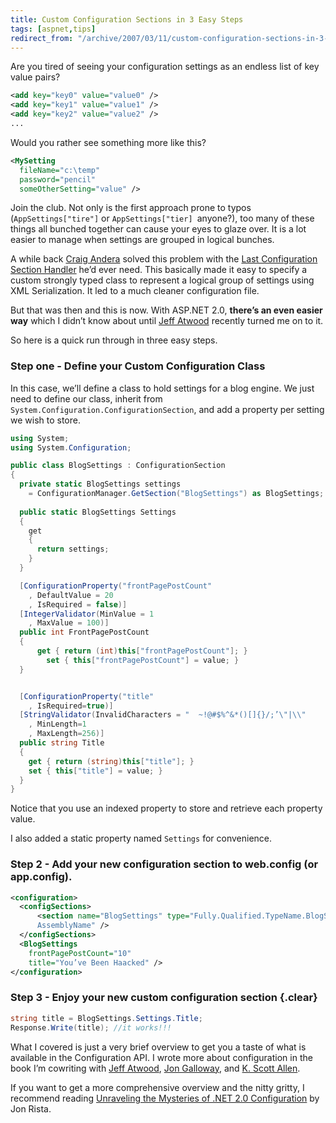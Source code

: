 ```yaml
---
title: Custom Configuration Sections in 3 Easy Steps
tags: [aspnet,tips]
redirect_from: "/archive/2007/03/11/custom-configuration-sections-in-3-easy-steps.aspx/"
---
```


Are you tired of seeing your configuration settings as an endless list of key value pairs?

```xml
<add key="key0" value="value0" />
<add key="key1" value="value1" /> 
<add key="key2" value="value2" />
... 
```

Would you rather see something more like this?

```xml
<MySetting
  fileName="c:\temp"
  password="pencil"
  someOtherSetting="value" />
```

Join the club. Not only is the first approach prone to typos (`AppSettings["tire"]` or `AppSettings["tier] `anyone?), too many of
these things all bunched together can cause your eyes to glaze over. It is a lot easier to manage when settings are grouped in logical bunches.

A while back [Craig Andera](https://sites.google.com/site/craigandera/ "Craig Andera") solved this problem with the [Last Configuration Section Handler](https://sites.google.com/site/craigandera/craigs-stuff/clr-workings/the-last-configuration-section-handler-i-ll-ever-need "Last Configuration Section Handler") he’d ever need. This basically made it easy to specify a custom strongly typed class to represent a logical group of settings using XML Serialization. It led to a much cleaner configuration file.

But that was then and this is now. With ASP.NET 2.0, **there’s an even easier way** which I didn’t know about until [Jeff Atwood](http://codinghorror.com/blog/ "Jeff Atwood") recently turned me on to it.

So here is a quick run through in three easy steps.

### Step one - Define your Custom Configuration Class

In this case, we’ll define a class to hold settings for a blog engine. We just need to define our class, inherit from
`System.Configuration.ConfigurationSection`, and add a property per setting we wish to store.

```csharp
using System;
using System.Configuration;

public class BlogSettings : ConfigurationSection
{
  private static BlogSettings settings 
    = ConfigurationManager.GetSection("BlogSettings") as BlogSettings;
        
  public static BlogSettings Settings
  {
    get
    {
      return settings;
    }
  }

  [ConfigurationProperty("frontPagePostCount"
    , DefaultValue = 20
    , IsRequired = false)]
  [IntegerValidator(MinValue = 1
    , MaxValue = 100)]
  public int FrontPagePostCount
  {
      get { return (int)this["frontPagePostCount"]; }
        set { this["frontPagePostCount"] = value; }
  }


  [ConfigurationProperty("title"
    , IsRequired=true)]
  [StringValidator(InvalidCharacters = "  ~!@#$%^&*()[]{}/;’\"|\\"
    , MinLength=1
    , MaxLength=256)]
  public string Title
  {
    get { return (string)this["title"]; }
    set { this["title"] = value; }
  }
}
```

Notice that you use an indexed property to store and retrieve each property value.

I also added a static property named `Settings` for convenience.

### Step 2 - Add your new configuration section to web.config (or app.config).

```xml
<configuration>
  <configSections>
      <section name="BlogSettings" type="Fully.Qualified.TypeName.BlogSettings,   
      AssemblyName" />
  </configSections>
  <BlogSettings
    frontPagePostCount="10"
    title="You’ve Been Haacked" />
</configuration>
```

### Step 3 - Enjoy your new custom configuration section {.clear}

```csharp
string title = BlogSettings.Settings.Title;
Response.Write(title); //it works!!!
```

What I covered is just a very brief overview to get you a taste of what is available in the Configuration API. I wrote more about configuration in the book I’m cowriting with [Jeff Atwood](http://codinghorror.com/blog/ "Jeff Atwood"), [Jon Galloway](http://weblogs.asp.net/jgalloway/ "Jon Galloway"), and [K. Scott Allen](http://odetocode.com/blogs/scott/default.aspx "K. Scott Allen").

If you want to get a more comprehensive overview and the nitty gritty, I recommend reading [Unraveling the Mysteries of .NET 2.0
Configuration](https://www.codeproject.com/articles/16466/unraveling-the-mysteries-of-net-2-0-configuration) by Jon Rista.
